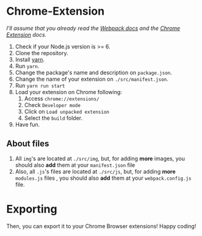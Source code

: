 # Chrome-Extension

_I'll assume that you already read the [Webpack docs](https://webpack.js.org) and the [Chrome Extension](https://developer.chrome.com/extensions/getstarted) docs._

1. Check if your Node.js version is >= 6.
2. Clone the repository.
3. Install [yarn](https://yarnpkg.com/lang/en/docs/install/).
4. Run `yarn`.
5. Change the package's name and description on `package.json`.
6. Change the name of your extension on `./src/manifest.json`.
7. Run `yarn run start`
8. Load your extension on Chrome following:
   1. Access `chrome://extensions/`
   2. Check `Developer mode`
   3. Click on `Load unpacked extension`
   4. Select the `build` folder.
9. Have fun.

## About files

1. All `img`'s are located at `./src/img`, but, for adding **more** images, you should also **add** them at your `manifest.json` file
2. Also, all `.js`'s files are located at `./src/js`, but, for adding **more** `modules.js` files , you should also **add** them at your `webpack.config.js` file.

# Exporting

Then, you can export it to your Chrome Browser extensions!
Happy coding!
